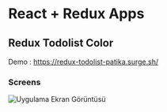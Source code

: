 # React + Redux Apps

## Redux Todolist Color

Demo : https://redux-todolist-patika.surge.sh/

### Screens

![Uygulama Ekran Görüntüsü](https://github.com/bedirhannbayrak/redux/blob/main/03-color%20picker/demo.gif?raw=true)
